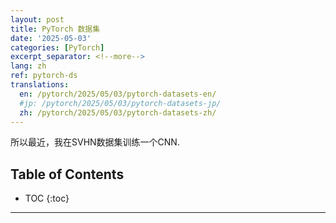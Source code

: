 ```yaml
---
layout: post
title: PyTorch 数据集
date: '2025-05-03'
categories: [PyTorch]
excerpt_separator: <!--more-->
lang: zh
ref: pytorch-ds
translations:
  en: /pytorch/2025/05/03/pytorch-datasets-en/
  #jp: /pytorch/2025/05/03/pytorch-datasets-jp/
  zh: /pytorch/2025/05/03/pytorch-datasets-zh/
---
```


所以最近，我在SVHN数据集训练一个CNN.

<!--more-->




## Table of Contents
* TOC
{:toc}


---